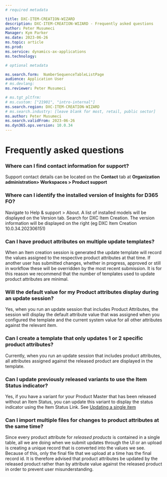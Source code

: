 ```yaml
---
# required metadata

title: DXC-ITEM-CREATION-WIZARD
description: DXC-ITEM-CREATION-WIZARD - Frequently asked questions
author: Peter Musumeci
Manager: Kym Parker
ms.date: 2023-06-26
ms.topic: article
ms.prod: 
ms.service: dynamics-ax-applications
ms.technology: 

# optional metadata

ms.search.form:  NumberSequenceTableListPage
audience: Application User
# ms.devlang: 
ms.reviewer: Peter Musumeci

# ms.tgt_pltfrm: 
# ms.custom: ["21901", "intro-internal"]
ms.search.region: DXC-ITEM-CREATION-WIZARD
# ms.search.industry: [leave blank for most, retail, public sector]
ms.author: Peter Musumeci
ms.search.validFrom: 2023-06-26
ms.dyn365.ops.version: 10.0.34
---
```


# Frequently asked questions

### Where can I find contact information for support?
Support contact details can be located on the **Contact** tab at **Organization administration> Workspaces > Product support**

### Where can I identify the installed version of Insights for D365 FO?
Navigate to Help & support > About.
A list of installed models will be displayed on the Version tab. Search for DXC Item Creation. The version information will be displayed on the right (eg DXC Item Creation 10.0.34.202306151)

### Can I have product attributes on multiple update templates?
When an Item creation session is generated the update template will record the values assigned to the respective product attributes at that time. If another user has submitted changes, whether in progress, approved or still in workflow these will be overridden by the most recent submission. It is for this reason we recommend that the number of templates used to update product attributes are minimal.

### Will the default value for my Product attributes display during an update session?
Yes, when you run an update session that includes Product Attributes, the session will display the default attribute value that was assigned when you configured the template and the current system value for all other attributes against the relevant item. 

### Can I create a template that only updates 1 or 2 specific product attributes?
Currently, when you run an update session that includes product attributes, all attributes assigned against the released product are displayed in the template.

### Can I update previously released variants to use the Item Status indicator?
Yes, if you have a variant for your Product Master that has been released without an Item Status, you can update this variant to display the status indicator using the Item Status Link.  See [Updating a single item](PROCESSES/Managing-item-statuses.md)

### Can I import multiple files for changes to product attributes at the same time?
Since every product attribute for *released products* is contained in a single table, all we are doing when we submit updates through the UI or an upload is creating a unique record that is converted into the values we see.  Because of this, only the final file that we upload at a time has the final record id. It is therefore advised that product attributes be updated by the released product rather than by attribute value against the released product in order to prevent user misunderstanding.

